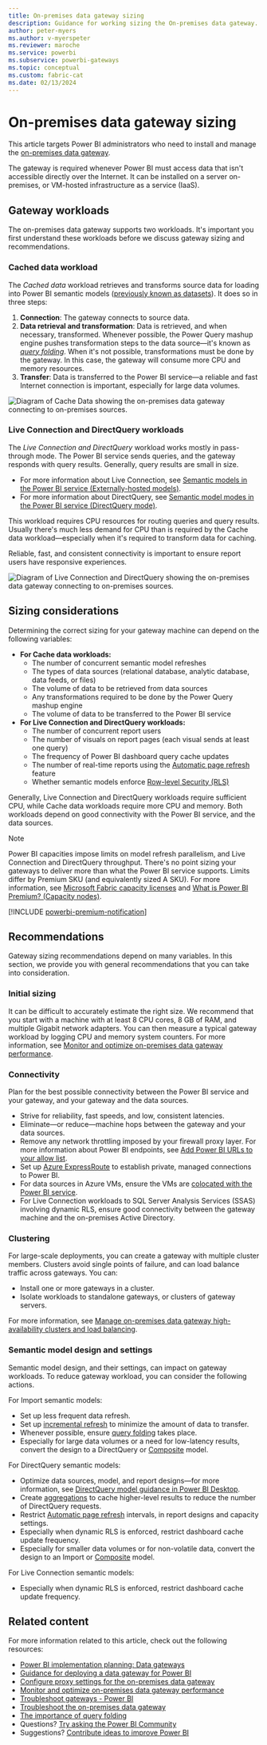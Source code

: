 ```yaml
---
title: On-premises data gateway sizing
description: Guidance for working sizing the On-premises data gateway.
author: peter-myers
ms.author: v-myerspeter
ms.reviewer: maroche
ms.service: powerbi
ms.subservice: powerbi-gateways
ms.topic: conceptual
ms.custom: fabric-cat
ms.date: 02/13/2024
---
```


# On-premises data gateway sizing

This article targets Power BI administrators who need to install and manage the [on-premises data gateway](../connect-data/service-gateway-onprem.md).

The gateway is required whenever Power BI must access data that isn't accessible directly over the Internet. It can be installed on a server on-premises, or VM-hosted infrastructure as a service (IaaS).

## Gateway workloads

The on-premises data gateway supports two workloads. It's important you first understand these workloads before we discuss gateway sizing and recommendations.

### Cached data workload

The _Cached data_ workload retrieves and transforms source data for loading into Power BI semantic models ([previously known as datasets](../connect-data/service-datasets-rename.md)). It does so in three steps:

1. **Connection**: The gateway connects to source data.
1. **Data retrieval and transformation**: Data is retrieved, and when necessary, transformed. Whenever possible, the Power Query mashup engine pushes transformation steps to the data source—it's known as _[query folding](power-query-folding.md)_. When it's not possible, transformations must be done by the gateway. In this case, the gateway will consume more CPU and memory resources.
1. **Transfer**: Data is transferred to the Power BI service—a reliable and fast Internet connection is important, especially for large data volumes.

![Diagram of Cache Data showing the on-premises data gateway connecting to on-premises sources.](media/gateway-onprem-sizing/gateway-onprem-workload-cached-data.png)

### Live Connection and DirectQuery workloads

The _Live Connection and DirectQuery_ workload works mostly in pass-through mode. The Power BI service sends queries, and the gateway responds with query results. Generally, query results are small in size.

- For more information about Live Connection, see [Semantic models in the Power BI service (Externally-hosted models)](../connect-data/service-datasets-understand.md#external-hosted-models).
- For more information about DirectQuery, see [Semantic model modes in the Power BI service (DirectQuery mode)](../connect-data/service-dataset-modes-understand.md#directquery-mode).

This workload requires CPU resources for routing queries and query results. Usually there's much less demand for CPU than is required by the Cache data workload—especially when it's required to transform data for caching.

Reliable, fast, and consistent connectivity is important to ensure report users have responsive experiences.

![Diagram of Live Connection and DirectQuery showing the on-premises data gateway connecting to on-premises sources.](media/gateway-onprem-sizing/gateway-onprem-workload-liveconnection-directquery.png)

## Sizing considerations

Determining the correct sizing for your gateway machine can depend on the following variables:

- **For Cache data workloads:**
  - The number of concurrent semantic model refreshes
  - The types of data sources (relational database, analytic database, data feeds, or files)
  - The volume of data to be retrieved from data sources
  - Any transformations required to be done by the Power Query mashup engine
  - The volume of data to be transferred to the Power BI service
- **For Live Connection and DirectQuery workloads:**
  - The number of concurrent report users
  - The number of visuals on report pages (each visual sends at least one query)
  - The frequency of Power BI dashboard query cache updates
  - The number of real-time reports using the [Automatic page refresh](../create-reports/desktop-automatic-page-refresh.md) feature
  - Whether semantic models enforce [Row-level Security (RLS)](/fabric/security/service-admin-row-level-security)

Generally, Live Connection and DirectQuery workloads require sufficient CPU, while Cache data workloads require more CPU and memory. Both workloads depend on good connectivity with the Power BI service, and the data sources.

> [!NOTE]
> Power BI capacities impose limits on model refresh parallelism, and Live Connection and DirectQuery throughput. There's no point sizing your gateways to deliver more than what the Power BI service supports. Limits differ by Premium SKU (and equivalently sized A SKU). For more information, see [Microsoft Fabric capacity licenses](/fabric/enterprise/licenses#capacity-license) and [What is Power BI Premium? (Capacity nodes)](../enterprise/service-premium-what-is.md#capacities-and-skus).

[!INCLUDE [powerbi-premium-notification](includes/powerbi-premium-notification.md)]

## Recommendations

Gateway sizing recommendations depend on many variables. In this section, we provide you with general recommendations that you can take into consideration.

### Initial sizing

It can be difficult to accurately estimate the right size. We recommend that you start with a machine with at least 8 CPU cores, 8 GB of RAM, and multiple Gigabit network adapters. You can then measure a typical gateway workload by logging CPU and memory system counters. For more information, see [Monitor and optimize on-premises data gateway performance](/data-integration/gateway/service-gateway-performance).

### Connectivity

Plan for the best possible connectivity between the Power BI service and your gateway, and your gateway and the data sources.

- Strive for reliability, fast speeds, and low, consistent latencies.
- Eliminate—or reduce—machine hops between the gateway and your data sources.
- Remove any network throttling imposed by your firewall proxy layer. For more information about Power BI endpoints, see [Add Power BI URLs to your allow list](/fabric/security/power-bi-allow-list-urls).
- Set up [Azure ExpressRoute](/azure/expressroute/expressroute-introduction) to establish private, managed connections to Power BI.
- For data sources in Azure VMs, ensure the VMs are [colocated with the Power BI service](../admin/service-admin-where-is-my-tenant-located.md).
- For Live Connection workloads to SQL Server Analysis Services (SSAS) involving dynamic RLS, ensure good connectivity between the gateway machine and the on-premises Active Directory.

### Clustering

For large-scale deployments, you can create a gateway with multiple cluster members. Clusters avoid single points of failure, and can load balance traffic across gateways. You can:

- Install one or more gateways in a cluster.
- Isolate workloads to standalone gateways, or clusters of gateway servers.

For more information, see [Manage on-premises data gateway high-availability clusters and load balancing](/data-integration/gateway/service-gateway-high-availability-clusters).

### Semantic model design and settings

Semantic model design, and their settings, can impact on gateway workloads. To reduce gateway workload, you can consider the following actions.

For Import semantic models:

- Set up less frequent data refresh.
- Set up [incremental refresh](../connect-data/incremental-refresh-overview.md) to minimize the amount of data to transfer.
- Whenever possible, ensure [query folding](power-query-folding.md) takes place.
- Especially for large data volumes or a need for low-latency results, convert the design to a DirectQuery or [Composite](../connect-data/service-dataset-modes-understand.md#composite-mode) model.

For DirectQuery semantic models:

- Optimize data sources, model, and report designs—for more information, see [DirectQuery model guidance in Power BI Desktop](directquery-model-guidance.md).
- Create [aggregations](../enterprise/aggregations-auto.md) to cache higher-level results to reduce the number of DirectQuery requests.
- Restrict [Automatic page refresh](../create-reports/desktop-automatic-page-refresh.md) intervals, in report designs and capacity settings.
- Especially when dynamic RLS is enforced, restrict dashboard cache update frequency.
- Especially for smaller data volumes or for non-volatile data, convert the design to an Import or [Composite](../connect-data/service-dataset-modes-understand.md#composite-mode) model.

For Live Connection semantic models:

- Especially when dynamic RLS is enforced, restrict dashboard cache update frequency.

## Related content

For more information related to this article, check out the following resources:

- [Power BI implementation planning: Data gateways](powerbi-implementation-planning-data-gateways.md)
- [Guidance for deploying a data gateway for Power BI](../connect-data/service-gateway-deployment-guidance.md)
- [Configure proxy settings for the on-premises data gateway](/data-integration/gateway/service-gateway-proxy)
- [Monitor and optimize on-premises data gateway performance](/data-integration/gateway/service-gateway-performance)
- [Troubleshoot gateways - Power BI](../connect-data/service-gateway-onprem-tshoot.md)
- [Troubleshoot the on-premises data gateway](/data-integration/gateway/service-gateway-tshoot)
- [The importance of query folding](power-query-folding.md)
- Questions? [Try asking the Power BI Community](https://community.powerbi.com/)
- Suggestions? [Contribute ideas to improve Power BI](https://ideas.powerbi.com)
